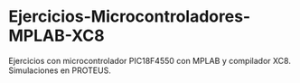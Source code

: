 # Ejercicios-Microcontroladores-MPLAB-XC8
Ejercicios con microcontrolador PIC18F4550 con MPLAB y compilador XC8.
Simulaciones en PROTEUS.